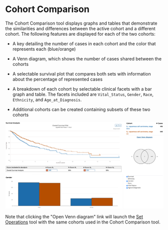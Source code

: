 # Cohort Comparison

The Cohort Comparison tool displays graphs and tables that demonstrate the similarities and differences between the active cohort and a different cohort. The following features are displayed for each of the two cohorts:

* A key detailing the number of cases in each cohort and the color that represents each (blue/orange)

* A Venn diagram, which shows the number of cases shared between the cohorts

* A selectable survival plot that compares both sets with information about the percentage of represented cases

* A breakdown of each cohort by selectable clinical facets with a bar graph and table. The facets included are `Vital_Status`, `Gender`, `Race`, `Ethnicity`, and `Age_at_Diagnosis`.

* Additional cohorts can be created containing subsets of these two cohorts

[![Cohort Comparison](images/cohort_comparison_page.png)](images/cohort_comparison_page.png "Click to see the full image.")

Note that clicking the "Open Venn diagram" link will launch the [Set Operations](set_operations.md) tool with the same cohorts used in the Cohort Comparison tool.
